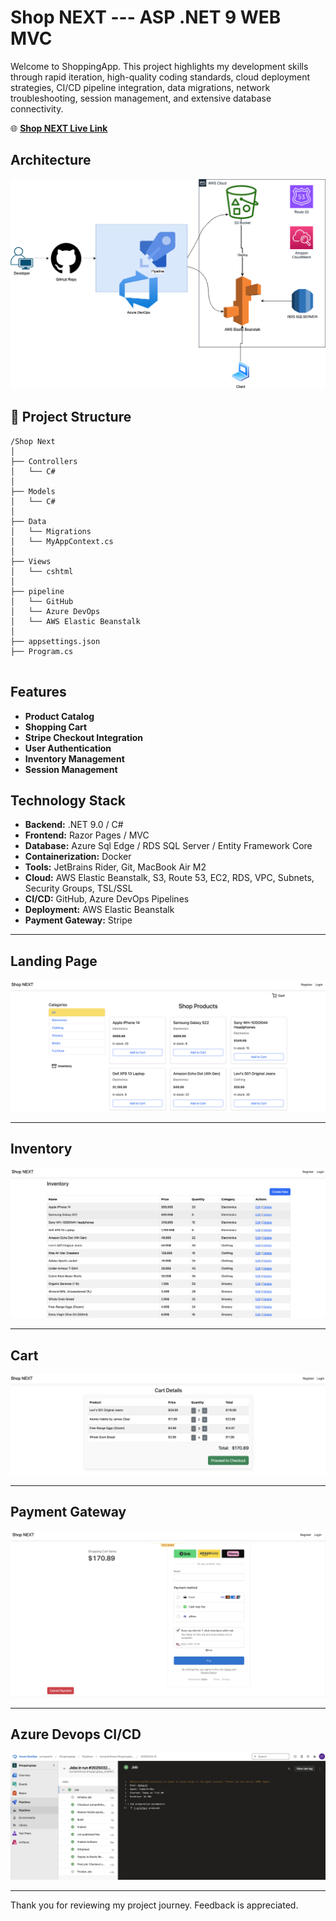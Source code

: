 # Shop NEXT  --- ASP .NET 9 WEB MVC

Welcome to ShoppingApp. This project highlights my development skills through rapid iteration, high-quality coding standards, cloud deployment strategies, CI/CD pipeline integration, data migrations, network troubleshooting, session management, and extensive database connectivity.




🌐 **[Shop NEXT Live Link](http://shopnext1.us-east-1.elasticbeanstalk.com/)**





## Architecture

![UI](ShoppingApp/wwwroot/systemdesign.png)


## 📁 Project Structure
````
/Shop Next
│
├── Controllers
│   └── C#    
│
├── Models
│   └── C#                  
│   
├── Data
│   └── Migrations                 
│   └── MyAppContext.cs  
│         
├── Views
│   └── cshtml        
│
├── pipeline
│   └── GitHub
│   └── Azure DevOps
│   └── AWS Elastic Beanstalk
│
├── appsettings.json               
├── Program.cs                    


````

## Features

- **Product Catalog** 
- **Shopping Cart** 
- **Stripe Checkout Integration** 
- **User Authentication**
- **Inventory Management**
- **Session Management**


## Technology Stack

- **Backend:** .NET 9.0 / C#
- **Frontend:** Razor Pages / MVC
- **Database:** Azure Sql Edge / RDS SQL Server / Entity Framework Core
- **Containerization:** Docker
- **Tools:** JetBrains Rider, Git, MacBook Air M2
- **Cloud:** AWS Elastic Beanstalk, S3, Route 53, EC2, RDS, VPC, Subnets, Security Groups, TSL/SSL
- **CI/CD:** GitHub, Azure DevOps Pipelines
- **Deployment:** AWS Elastic Beanstalk
- **Payment Gateway:** Stripe

---

## Landing Page

![UI](ShoppingApp/wwwroot/readmeimg/Shoplanding.png)

---

## Inventory

![UI](ShoppingApp/wwwroot/readmeimg/inventory.png)

---

## Cart

![UI](ShoppingApp/wwwroot/readmeimg/Cart.png)

---

## Payment Gateway

![UI](ShoppingApp/wwwroot/readmeimg/checkout.png)

---

## Azure Devops CI/CD

![UI](ShoppingApp/wwwroot/readmeimg/Azurepipline.png)

---

Thank you for reviewing my project journey. Feedback is appreciated.
